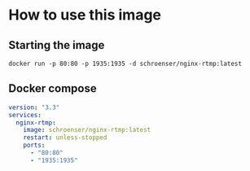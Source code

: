 # How to use this image

## Starting the image
```shell
docker run -p 80:80 -p 1935:1935 -d schroenser/nginx-rtmp:latest
```

## Docker compose
```yaml
version: "3.3"
services:
  nginx-rtmp:
    image: schroenser/nginx-rtmp:latest
    restart: unless-stopped
    ports:
      - "80:80"
      - "1935:1935"
```
